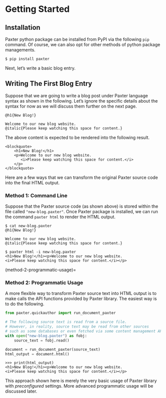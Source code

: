 # Getting Started

## Installation

Paxter python package can be installed from PyPI via the following `pip` command.
Of course, we can also opt for other methods of python package managements.

```console
$ pip install paxter
```

Next, let’s write a basic blog entry.


## Writing The First Blog Entry

Suppose that we are going to write a blog post
under Paxter language syntax as shown in the following.
Let’s ignore the specific details about the syntax for now
as we will discuss them further on the next page.

```paxter
@h1{New Blog!}

Welcome to our new blog website.
@italic{Please keep watching this space for content.}
```

The above content is expected to be rendered into the following result.

```{raw} html
<blockquote>
    <h1>New Blog!</h1>
    <p>Welcome to our new blog website.
       <i>Please keep watching this space for content.</i>
    </p>
</blockquote>
```

Here are a few ways that we can transform the original Paxter source code
into the final HTML output.


### Method 1: Command Line

Suppose that the Paxter source code (as shown above)
is stored within the file called `"new-blog.paxter"`.
Once Paxter package is installed,
we can run the command `paxter html` to render the HTML output.

```console
$ cat new-blog.paxter
@h1{New Blog!}

Welcome to our new blog website.
@italic{Please keep watching this space for content.}

$ paxter html -i new-blog.paxter
<h1>New Blog!</h1><p>Welcome to our new blog website.
<i>Please keep watching this space for content.</i></p>
```

(method-2-programmatic-usage)=
### Method 2: Programmatic Usage

A more flexible way to transform Paxter source text into HTML output
is to make calls the API functions provided by Paxter library.
The easiest way is to do the following.

```python
from paxter.quickauthor import run_document_paxter

# The following source text is read from a source file.
# However, in reality, source text may be read from other sources
# such as some databases or even fetched via some content management API.
with open("new-blog.paxter") as fobj:
    source_text = fobj.read()

document = run_document_paxter(source_text)
html_output = document.html()
```

```pycon
>>> print(html_output)
<h1>New Blog!</h1><p>Welcome to our new blog website.
<i>Please keep watching this space for content.</i></p>
```

This approach shown here is merely the very basic usage
of Paxter library with *preconfigured* settings.
More advanced programmatic usage will be discussed later.
